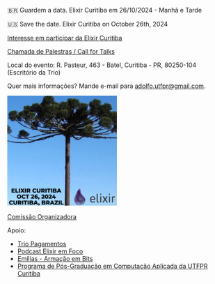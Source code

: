 🇧🇷 Guardem a data. Elixir Curitiba em 26/10/2024 - Manhã e Tarde

🇺🇸 Save the date. Elixir Curitiba on October 26th, 2024

[Interesse em participar da Elixir Curitiba](https://forms.gle/p91ccyq183za9Jap7)

[Chamada de Palestras / Call for Talks](https://bit.ly/3WVraf5)

Local do evento: R. Pasteur, 463 - Batel, Curitiba - PR, 80250-104 (Escritório da Trio)

Quer mais informações? Mande e-mail para adolfo.utfpr@gmail.com.

<img src="images/elixircuritibalogo.png" alt="Elixir Curitiba 2024" style="width: 50%;">




<!-- 

<img src="images/ElixirCuritiba_SaveTheDate.png" alt="Data da Elixir Curitiba 2024" style="width: 70%;">

![Data da Elixir Curitiba 2024](https://github.com/user-attachments/assets/6aada0d3-0c0b-4a7e-8095-791929551207)
-->



[Comissão Organizadora](organizacao.md)

Apoio:
- [Trio Pagamentos](https://bit.ly/46Blavj)
- [Podcast Elixir em Foco](https://bit.ly/4clOOpD)
- [Emílias - Armação em Bits](https://bit.ly/46DJa0M)
- [Programa de Pós-Graduação em Computação Aplicada da UTFPR Curitiba](https://bit.ly/4dfARLe)
